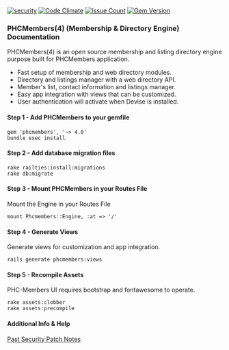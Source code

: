 [![security](https://hakiri.io/github/PHCNetworks/phc-members/master.svg)](https://hakiri.io/github/PHCNetworks/phc-members/master)
[![Code Climate](https://codeclimate.com/github/PHCNetworks/phc-members/badges/gpa.svg)](https://codeclimate.com/github/PHCNetworks/phc-members)
[![Issue Count](https://codeclimate.com/github/PHCNetworks/phc-members/badges/issue_count.svg)](https://codeclimate.com/github/PHCNetworks/phc-members)
[![Gem Version](https://badge.fury.io/rb/phcmembers.svg)](https://badge.fury.io/rb/phcmembers)
  
### PHCMembers(4) (Membership & Directory Engine) Documentation
PHCMembers(4) is an open source membership and listing directory engine purpose built for PHCMembers application.  
  
- Fast setup of membership and web directory modules.
- Directory and listings manager with a web directory API.
- Member's list, contact information and listings manager.
- Easy app integration with views that can be customized.
- User authentication will activate when Devise is installed.
  
#### Step 1 - Add PHCMembers to your gemfile  
  
	gem 'phcmembers', '~> 4.0'
	bundle exec install
  
#### Step 2 - Add database migration files  
  
	rake railties:install:migrations
	rake db:migrate
  
#### Step 3 - Mount PHCMembers in your Routes File  
Mount the Engine in your Routes File
  
	mount Phcmembers::Engine, :at => '/'
  
#### Step 4 - Generate Views  
Generate views for customization and app integration.  
  
	rails generate phcmembers:views
  
#### Step 5 - Recompile Assets  
PHC-Members UI requires bootstrap and fontawesome to operate.  
  
	rake assets:clobber
	rake assets:precompile
  
#### Additional Info & Help  
  
[Past Security Patch Notes](https://github.com/PHCNetworks/phc-members/wiki/Critical-Security-Updates)
  
